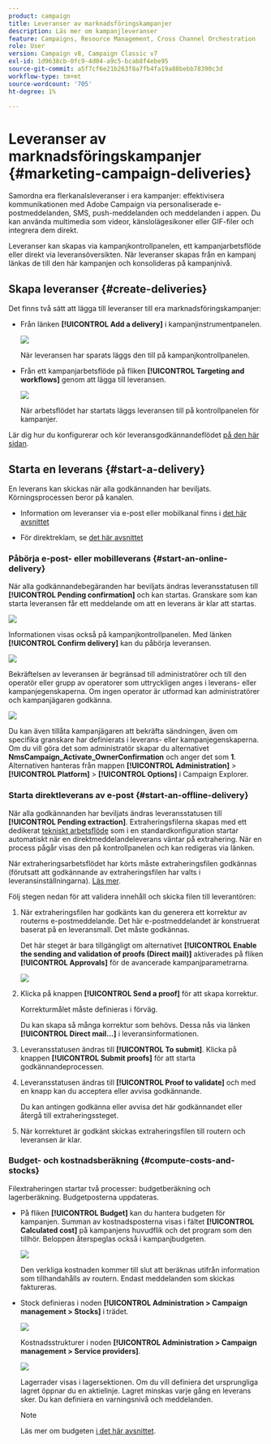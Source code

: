 ```yaml
---
product: campaign
title: Leveranser av marknadsföringskampanjer
description: Läs mer om kampanjleveranser
feature: Campaigns, Resource Management, Cross Channel Orchestration
role: User
version: Campaign v8, Campaign Classic v7
exl-id: 1d9638cb-0fc9-4d04-a9c5-bcab8f4ebe95
source-git-commit: a5f7cf6e21b263f8a7fb4fa19a88bebb78390c3d
workflow-type: tm+mt
source-wordcount: '705'
ht-degree: 1%

---
```


# Leveranser av marknadsföringskampanjer {#marketing-campaign-deliveries}

Samordna era flerkanalsleveranser i era kampanjer: effektivisera kommunikationen med Adobe Campaign via personaliserade e-postmeddelanden, SMS, push-meddelanden och meddelanden i appen. Du kan använda multimedia som videor, känslolägesikoner eller GIF-filer och integrera dem direkt.

Leveranser kan skapas via kampanjkontrollpanelen, ett kampanjarbetsflöde eller direkt via leveransöversikten. När leveranser skapas från en kampanj länkas de till den här kampanjen och konsolideras på kampanjnivå.

## Skapa leveranser {#create-deliveries}

Det finns två sätt att lägga till leveranser till era marknadsföringskampanjer:

* Från länken **[!UICONTROL Add a delivery]** i kampanjinstrumentpanelen.

  ![](assets/campaign_op_add_delivery.png)

  När leveransen har sparats läggs den till på kampanjkontrollpanelen.

* Från ett kampanjarbetsflöde på fliken **[!UICONTROL Targeting and workflows]** genom att lägga till leveransen.

  ![](assets/campaign-wf-delivery.png)

  När arbetsflödet har startats läggs leveransen till på kontrollpanelen för kampanjer.

Lär dig hur du konfigurerar och kör leveransgodkännandeflödet [på den här sidan](marketing-campaign-approval.md).

## Starta en leverans {#start-a-delivery}

En leverans kan skickas när alla godkännanden har beviljats. Körningsprocessen beror på kanalen.

* Information om leveranser via e-post eller mobilkanal finns i [det här avsnittet](#start-an-online-delivery)

* För direktreklam, se [det här avsnittet](#start-an-offline-delivery)

### Påbörja e-post- eller mobilleverans {#start-an-online-delivery}

När alla godkännandebegäranden har beviljats ändras leveransstatusen till **[!UICONTROL Pending confirmation]** och kan startas. Granskare som kan starta leveransen får ett meddelande om att en leverans är klar att startas.

![](assets/confirm-delivery.png)

Informationen visas också på kampanjkontrollpanelen. Med länken **[!UICONTROL Confirm delivery]** kan du påbörja leveransen.

![](assets/confirm-delivery-from-dashboard.png)

Bekräftelsen av leveransen är begränsad till administratörer och till den operatör eller grupp av operatorer som uttryckligen anges i leverans- eller kampanjegenskaperna. Om ingen operator är utformad kan administratörer och kampanjägaren godkänna.

![](assets/select-delivery-reviewers.png)

Du kan även tillåta kampanjägaren att bekräfta sändningen, även om specifika granskare har definierats i leverans- eller kampanjegenskaperna. Om du vill göra det som administratör skapar du alternativet **NmsCampaign_Activate_OwnerConfirmation** och anger det som **1**. Alternativen hanteras från mappen **[!UICONTROL Administration]** > **[!UICONTROL Platform]** > **[!UICONTROL Options]** i Campaign Explorer.


### Starta direktleverans av e-post {#start-an-offline-delivery}

När alla godkännanden har beviljats ändras leveransstatusen till **[!UICONTROL Pending extraction]**. Extraheringsfilerna skapas med ett dedikerat [tekniskt arbetsflöde](../workflow/technical-workflows.md) som i en standardkonfiguration startar automatiskt när en direktmeddelandeleverans väntar på extrahering. När en process pågår visas den på kontrollpanelen och kan redigeras via länken.

När extraheringsarbetsflödet har körts måste extraheringsfilen godkännas (förutsatt att godkännande av extraheringsfilen har valts i leveransinställningarna). [Läs mer](marketing-campaign-approval.md#approving-an-extraction-file).

Följ stegen nedan för att validera innehåll och skicka filen till leverantören:

1. När extraheringsfilen har godkänts kan du generera ett korrektur av routerns e-postmeddelande. Det här e-postmeddelandet är konstruerat baserat på en leveransmall. Det måste godkännas.

   Det här steget är bara tillgängligt om alternativet **[!UICONTROL Enable the sending and validation of proofs (Direct mail)]** aktiverades på fliken **[!UICONTROL Approvals]** för de avancerade kampanjparametrarna.

   ![](assets/enable-proof-validation.png)

1. Klicka på knappen **[!UICONTROL Send a proof]** för att skapa korrektur.

   Korrekturmålet måste definieras i förväg.

   Du kan skapa så många korrektur som behövs. Dessa nås via länken **[!UICONTROL Direct mail...]** i leveransinformationen.

1. Leveransstatusen ändras till **[!UICONTROL To submit]**. Klicka på knappen **[!UICONTROL Submit proofs]** för att starta godkännandeprocessen.

1. Leveransstatusen ändras till **[!UICONTROL Proof to validate]** och med en knapp kan du acceptera eller avvisa godkännande.

   Du kan antingen godkänna eller avvisa det här godkännandet eller återgå till extraheringssteget.

1. När korrekturet är godkänt skickas extraheringsfilen till routern och leveransen är klar.

### Budget- och kostnadsberäkning {#compute-costs-and-stocks}

Filextraheringen startar två processer: budgetberäkning och lagerberäkning. Budgetposterna uppdateras.

* På fliken **[!UICONTROL Budget]** kan du hantera budgeten för kampanjen. Summan av kostnadsposterna visas i fältet **[!UICONTROL Calculated cost]** på kampanjens huvudflik och det program som den tillhör. Beloppen återspeglas också i kampanjbudgeten.

  ![](assets/campaign-budget-tab.png)

  Den verkliga kostnaden kommer till slut att beräknas utifrån information som tillhandahålls av routern. Endast meddelanden som skickas faktureras.

* Stock definieras i noden **[!UICONTROL Administration > Campaign management > Stocks]** i trädet.

  ![](assets/campaign-stocks.png)

  Kostnadsstrukturer i noden **[!UICONTROL Administration > Campaign management > Service providers]**.

  ![](assets/campaign-service-providers.png)

  Lagerrader visas i lagersektionen. Om du vill definiera det ursprungliga lagret öppnar du en aktielinje. Lagret minskas varje gång en leverans sker. Du kan definiera en varningsnivå och meddelanden.


  >[!NOTE]
  >
  >Läs mer om budgeten [i det här avsnittet](providers-stocks-and-budgets.md).
